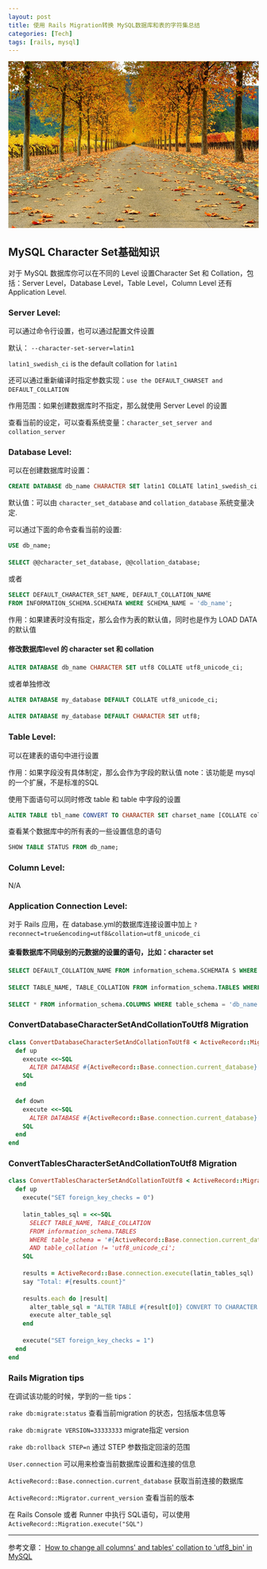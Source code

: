 ```yaml
---
layout: post
title: 使用 Rails Migration转换 MySQL数据库和表的字符集总结
categories: [Tech]
tags: [rails, mysql]
---
```


![](/images/Bing_712.JPG)

## MySQL Character Set基础知识

对于 MySQL 数据库你可以在不同的 Level 设置Character Set 和 Collation，包括：Server Level，Database Level，Table Level，Column Level 还有 Application Level.

### Server Level:

可以通过命令行设置，也可以通过配置文件设置

默认： `--character-set-server=latin1`

`latin1_swedish_ci` is the default collation for `latin1`

还可以通过重新编译时指定参数实现：`use the DEFAULT_CHARSET and DEFAULT_COLLATION`

作用范围：如果创建数据库时不指定，那么就使用 Server Level 的设置

查看当前的设定，可以查看系统变量：`character_set_server and collation_server`


### Database Level:

可以在创建数据库时设置：

```sql
CREATE DATABASE db_name CHARACTER SET latin1 COLLATE latin1_swedish_ci;
```

默认值：可以由 `character_set_database` and `collation_database` 系统变量决定.

可以通过下面的命令查看当前的设置:

```sql
USE db_name;

SELECT @@character_set_database, @@collation_database;
```

或者

```sql
SELECT DEFAULT_CHARACTER_SET_NAME, DEFAULT_COLLATION_NAME
FROM INFORMATION_SCHEMA.SCHEMATA WHERE SCHEMA_NAME = 'db_name';
```

作用：如果建表时没有指定，那么会作为表的默认值，同时也是作为 LOAD DATA 的默认值

#### 修改数据库level 的 character set 和 collation

```sql
ALTER DATABASE db_name CHARACTER SET utf8 COLLATE utf8_unicode_ci;
```

或者单独修改

```sql
ALTER DATABASE my_database DEFAULT COLLATE utf8_unicode_ci;

ALTER DATABASE my_database DEFAULT CHARACTER SET utf8;
```

### Table Level:

可以在建表的语句中进行设置

作用：如果字段没有具体制定，那么会作为字段的默认值
note：该功能是 mysql 的一个扩展，不是标准的SQL

使用下面语句可以同时修改 table 和 table 中字段的设置

```sql
ALTER TABLE tbl_name CONVERT TO CHARACTER SET charset_name [COLLATE collation_name];
```

查看某个数据库中的所有表的一些设置信息的语句

```sql
SHOW TABLE STATUS FROM db_name;
```


### Column Level:

N/A

### Application Connection Level:

对于 Rails 应用，在 database.yml的数据库连接设置中加上 `?reconnect=true&encoding=utf8&collation=utf8_unicode_ci`

#### 查看数据库不同级别的元数据的设置的语句，比如：character set

```sql
SELECT DEFAULT_COLLATION_NAME FROM information_schema.SCHEMATA S WHERE schema_name = 'db_name' AND DEFAULT_COLLATION_NAME != 'utf8_unicode_ci';

SELECT TABLE_NAME, TABLE_COLLATION FROM information_schema.TABLES WHERE table_schema = 'db_name' AND table_collation != 'utf8_unicode_ci';

SELECT * FROM information_schema.COLUMNS WHERE table_schema = 'db_name' AND collation_name != 'utf8_unicode_ci';

```

### ConvertDatabaseCharacterSetAndCollationToUtf8 Migration
```ruby
class ConvertDatabaseCharacterSetAndCollationToUtf8 < ActiveRecord::Migration
  def up
    execute <<~SQL
      ALTER DATABASE #{ActiveRecord::Base.connection.current_database} CHARACTER SET utf8 COLLATE utf8_unicode_ci;
    SQL
  end

  def down
    execute <<~SQL
      ALTER DATABASE #{ActiveRecord::Base.connection.current_database} CHARACTER SET latin1 COLLATE latin1_swedish_ci;
    SQL
  end
end
```

### ConvertTablesCharacterSetAndCollationToUtf8 Migration
```ruby
class ConvertTablesCharacterSetAndCollationToUtf8 < ActiveRecord::Migration
  def up
    execute("SET foreign_key_checks = 0")

    latin_tables_sql = <<~SQL
      SELECT TABLE_NAME, TABLE_COLLATION
      FROM information_schema.TABLES
      WHERE table_schema = '#{ActiveRecord::Base.connection.current_database}'
      AND table_collation != 'utf8_unicode_ci';
    SQL

    results = ActiveRecord::Base.connection.execute(latin_tables_sql)
    say "Total: #{results.count}"

    results.each do |result|
      alter_table_sql = "ALTER TABLE #{result[0]} CONVERT TO CHARACTER SET utf8 COLLATE utf8_unicode_ci;"
      execute alter_table_sql
    end

    execute("SET foreign_key_checks = 1")
  end
end
```


### Rails Migration tips
在调试该功能的时候，学到的一些 tips：

`rake db:migrate:status`  查看当前migration 的状态，包括版本信息等

`rake db:migrate VERSION=33333333` migrate指定 version

`rake db:rollback STEP=n` 通过 STEP 参数指定回滚的范围

`User.connection` 可以用来检查当前数据库设置和连接的信息

`ActiveRecord::Base.connection.current_database` 获取当前连接的数据库

 `ActiveRecord::Migrator.current_version`  查看当前的版本

在 Rails Console 或者 Runner 中执行 SQL语句，可以使用 `ActiveRecord::Migration.execute("SQL")`

---
参考文章：
  [How to change all columns' and tables' collation to 'utf8_bin' in MySQL](https://confluence.atlassian.com/jirakb/how-to-change-all-columns-and-tables-collation-to-utf8_bin-in-mysql-601456761.html)
